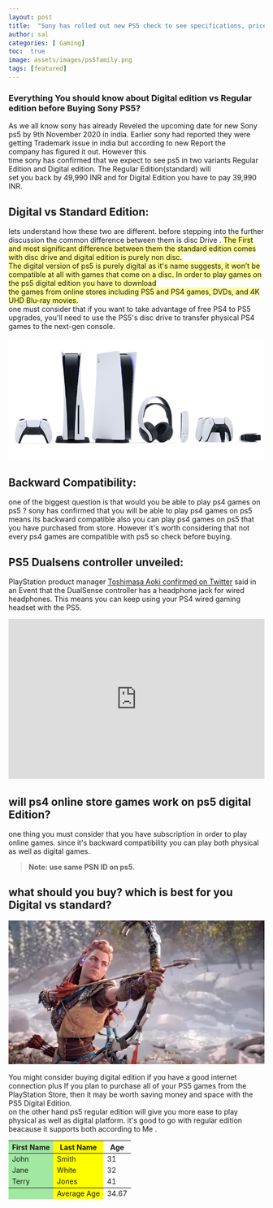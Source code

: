 ```yaml
---
layout: post
title:  "Sony has rolled out new PS5 check to see specifications, price and other details."
author: sal
categories: [ Gaming]
toc:  true
image: assets/images/ps5family.png
tags: [featured]
---
```

	
	
	







	
	
	




### Everything You should know about  Digital edition vs Regular edition before Buying Sony PS5?	




As we all know sony has already Reveled the upcoming date for new Sony ps5 by 9th November 2020 in india. Earlier sony had reported they were getting Trademark issue in india but according to new Report the	
company has figured it out. However this 	
time sony has confirmed that we expect to see ps5 in two variants Regular Edition and Digital edition. The Regular Edition(standard) will	
set you back by 49,990 INR and for Digital Edition you have to pay 39,990 INR. 	

## Digital vs Standard Edition:	
lets understand how these two are different. before stepping into the further discussion the common difference between them is disc Drive .	
<span style="background-color: #FFFF99">  The First and most significant difference between them the standard edition comes with disc drive and digital edition is purely non disc. 	
  The digital version of ps5 is purely digital as it's name suggests, it won’t be compatible at all with games that come on a disc. In order to play games on the  ps5 digital edition  you have to download 	
the games from online stores including PS5 and PS4 games, DVDs, and 4K UHD Blu-ray movies.</span>	
one must consider that if you want to take advantage of free PS4 to PS5 upgrades, you'll need to use the PS5's disc drive to transfer physical PS4 games to the next-gen console.	

![ps5 Digital vs standard edition](/assets/images/ps5family.png)	


## Backward Compatibility: 	
one of the biggest question is that would you be able to play ps4 games on ps5 ? sony has confirmed that you will be able to play ps4 games on ps5 means its backward compatible also you can play ps4 games on ps5 that you have purchased from store. However it's worth considering that not every ps4 games are compatible with ps5 so check before buying.

## PS5 Dualsens controller unveiled:	

PlayStation product manager [Toshimasa Aoki confirmed on Twitter](https://twitter.com/toshimasa_aoki?s=09) said in an Event that the DualSense controller has a headphone jack for wired headphones. This means you can keep using your PS4 wired gaming headset with the PS5. 	

<p><iframe style="width:100%;" height="315" src="https://www.youtube.com/embed/5QJsK83rQE0?rel=0&amp;showinfo=0" frameborder="0" allowfullscreen></iframe></p>



## will  ps4 online store  games work on ps5 digital Edition?	

one thing you must consider that you have subscription in order to play online games. since it's backward compatibility you can play  both physical as well as digital games. 	

> **Note: use same PSN ID on ps5.**	


## what should you buy? which is best for you Digital vs standard?	

![](/assets/images/horizon.jpg.webp)

You might consider buying digital edition if you have a good internet connection plus  If you plan to purchase all of your PS5 games from the PlayStation Store, then it may be worth saving money and space with the PS5 Digital Edition.	
on the other hand ps5 regular edition will give you more ease to play  physical as well as digital platform. it's good to go with regular edition beacause it supports both according to Me .


<table>
<colgroup>
 <col span="1" style="background-color: #A1E8A1;">
 <col style="background-color:yellow;">
</colgroup>

<thead>
 <tr>
  <th>First Name</th>
  <th>Last Name</th>
  <th>Age</th>
 </tr>
</thead>
<tbody>
 <tr>
  <td>John</td>
  <td>Smith</td>
  <td>31</td>
 </tr>
 <tr>
  <td>Jane</td>

  <td>White</td>
  <td>32</td>
 </tr>
 <tr>
  <td>Terry</td>
  <td>Jones</td>
  <td>41</td>
 </tr>
</tbody>
<tfoot>
 <tr>
  <td></td>
  <td>Average Age</td>
  <td>34.67</td>
 </tr>
</tfoot>
</table>















